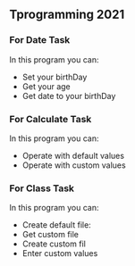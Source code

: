 ## Tprogramming 2021
### For Date Task
In this program you can:
  - Set your birthDay
  - Get your age
  - Get date to your birthDay
### For Calculate Task
 In this program you can:
  - Operate with default values
  - Operate with custom values
### For Class Task
 In this program you can:
  - Create default file:
  - Get custom file
  - Create custom fil
  - Enter custom values
